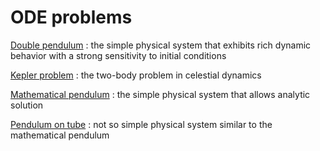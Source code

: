 # ODE problems

[Double pendulum](double_pendulum/README.md)
: the simple physical system that exhibits rich dynamic behavior with a strong sensitivity to initial conditions

[Kepler problem](kepler/README.md)
: the two-body problem in celestial dynamics

[Mathematical pendulum](mathematical_pendulum/README.md)
: the simple physical system that allows analytic solution

[Pendulum on tube](pendulum_on_tube/julia/problem.md)
: not so simple physical system similar to the mathematical pendulum
